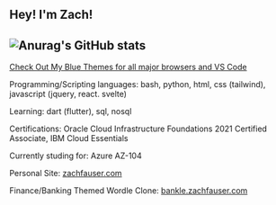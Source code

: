 <!---
Zfauser/Zfauser is a ✨ special ✨ repository because its `README.md` (this file) appears on your GitHub profile.
You can click the Preview link to take a look at your changes.
--->
**Hey! I'm Zach!**
--
![Anurag's GitHub stats](https://github-readme-stats.vercel.app/api?username=zfauser&count_private=true&show_icons=true&theme=onedark)
--
[Check Out My Blue Themes for all major browsers and VS Code](https://zfauser.github.io/zachs-blue-theme/)

Programming/Scripting languages: bash, python, html, css (tailwind), javascript (jquery, react. svelte)

Learning: dart (flutter), sql, nosql

Certifications: Oracle Cloud Infrastructure Foundations 2021 Certified Associate, IBM Cloud Essentials

Currently studing for: Azure AZ-104

Personal Site: [zachfauser.com](https://zachfauser.com/)

Finance/Banking Themed Wordle Clone: [bankle.zachfauser.com](https://bankle.zachfauser.com/)
